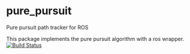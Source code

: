 # pure_pursuit
Pure pursuit path tracker for ROS

This package implements the pure pursuit algorithm with a ros wrapper.
[![Build Status](https://travis-ci.org/iscumd/pure_pursuit.svg?branch=master)](ttps://travis-ci.org/iscumd/pure_pursuit.svg?branch=master)
